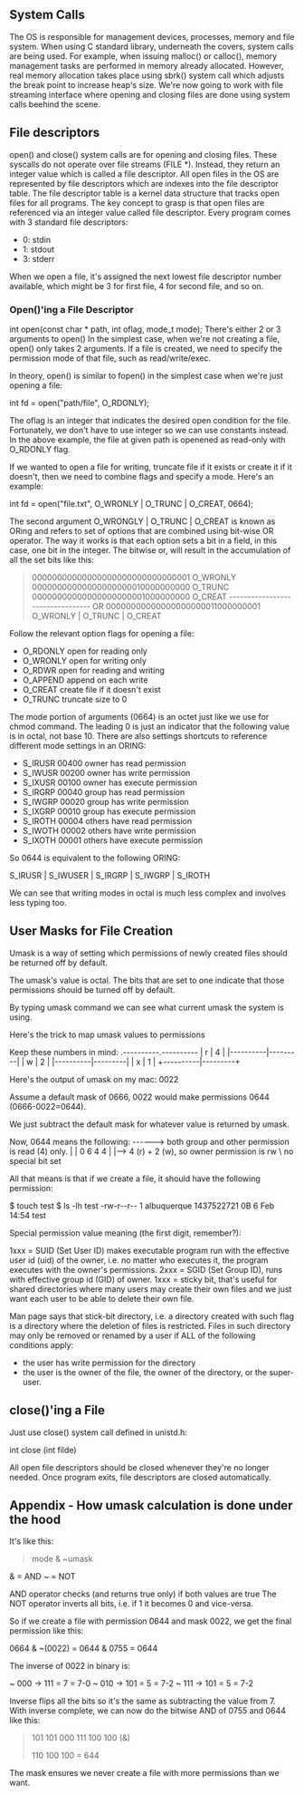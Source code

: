 ## System Calls
The OS is responsible for management devices, processes, memory and file system.
When using C standard library, underneath the covers, system calls are being used.
For example, when issuing malloc() or calloc(), memory management tasks are performed in memory already allocated.
However, real memory allocation takes place using sbrk() system call which adjusts the break point to increase heap's size.
We're now going to work with file streaming interface where opening and closing files are done using system calls beehind the scene.
## File descriptors
open() and close() system calls are for opening and closing files.
These syscalls do not operate over file streams (FILE *).
Instead, they return an integer value which is called a file descriptor.
All open files in the OS are represented by file descriptors which are indexes into the file descriptor table.
The file descriptor table is a kernel data structure that tracks open files for all programs.
The key concept to grasp is that open files are referenced via an integer value called file descriptor.
Every program comes with 3 standard file descriptors:
- 0: stdin
- 1: stdout
- 3: stderr

When we open a file, it's assigned the next lowest file descriptor number available, which might be 3 for first file, 4 for second file, and so on.

### Open()'ing a File Descriptor

int open(const char * path, int oflag, mode_t mode);
There's either 2 or 3 arguments to open()
In the simplest case, when we're not creating a file, open() only takes 2 arguments.
If a file is created, we need to specify the permission mode of that file, such as read/write/exec.

In theory, open() is similar to fopen() in the simplest case when we're just opening a file:

int fd = open("path/file", O_RDONLY);

The oflag is an integer that indicates the desired open condition for the file.
Fortunately, we don't have to use integer so we can use constants instead.
In the above example, the file at given path is openened as read-only with O_RDONLY flag.

If we wanted to open a file for writing, truncate file if it exists or create it if it doesn't, then we need to combine flags and specify a mode.
Here's an example:

int fd = open("file.txt", O_WRONLY | O_TRUNC | O_CREAT, 0664);

The second argument O_WRONGLY | O_TRUNC | O_CREAT is known as ORing and refers to set of options that are combined using bit-wise OR operator.
The way it works is that each option sets a bit in a field, in this case, one bit in the integer.
The bitwise or, will result in the accumulation of all the set bits like this:

> 00000000000000000000000000000001      O_WRONLY
> 00000000000000000000010000000000     O_TRUNC
> 00000000000000000000001000000000     O_CREAT
> --------------------------------- OR
> 00000000000000000000011000000001      O_WRONLY | O_TRUNC | O_CREAT

Follow the relevant option flags for opening a file:
* O_RDONLY open for reading only
* O_WRONLY open for writing only
* O_RDWR open for reading and writing
* O_APPEND append on each write
* O_CREAT create file if it doesn't exist
* O_TRUNC truncate size to 0

The mode portion of arguments (0664) is an octet just like we use for chmod command.
The leading 0 is just an indicator that the following value is in octal, not base 10.
There are also settings shortcuts to reference different mode settings in an ORING:
* S_IRUSR 00400 owner has read permission
* S_IWUSR 00200 owner has write permission
* S_IXUSR 00100 owner has execute permission
* S_IRGRP 00040 group has read permission
* S_IWGRP 00020 group has write permission
* S_IXGRP 00010 group has execute permission
* S_IROTH 00004 others have read permission
* S_IWOTH 00002 others have write permission
* S_IXOTH 00001 others have execute permission

So 0644 is equivalent to the following ORING:

S_IRUSR | S_IWUSER | S_IRGRP | S_IWGRP | S_IROTH

We can see that writing modes in octal is much less complex and involves less typing too.

## User Masks for File Creation

Umask is a way of setting which permissions of newly created files should be returned off by default.

The umask's value is octal. The bits that are set to one indicate that those permissions should be turned off by default.

By typing umask command we can see what current umask the system is using.

Here's the trick to map umask values to permissions

Keep these numbers in mind:
.----------.----------
|    r     |    4    |
|----------|---------|
|    w     |    2    |
|----------|---------|
|    x     |    1    |
+----------|---------+

Here's the output of umask on my mac: 0022

Assume a default mask of 0666, 0022 would make permissions 0644 (0666-0022=0644).

We just subtract the default mask for whatever value is returned by umask.

Now, 0644 means the following:
    ------> both group and other permission is read (4) only.
    |  |
0 6 4 4
| |--> 4 (r) + 2 (w), so owner permission is rw
\ no special bit set

All that means is that if we create a file, it should have the following permission:

$ touch test
$ ls -lh test
-rw-r--r--  1 albuquerque  1437522721     0B  6 Feb 14:54 test

Special permission value meaning (the first digit, remember?):

1xxx = SUID (Set User ID) makes executable program run with the effective user id (uid) of the owner, i.e. no matter who executes it, the program executes with the owner's permissions.
2xxx = SGID (Set Group ID), runs with effective group id (GID) of owner.
1xxx = sticky bit, that's useful for shared directories where many users may create their own files and we just want each user to be able to delete their own file.

Man page says that stick-bit directory, i.e. a directory created with such flag is a directory where the deletion of files is restricted.
Files in such directory may only be removed or renamed by a user if ALL of the following conditions apply:
- the user has write permission for the directory
- the user is the owner of the file, the owner of the directory, or the super-user.

## close()'ing a File

Just use close() system call defined in unistd.h:

int close (int filde)

All open file descriptors should be closed whenever they're no longer needed.
Once program exits, file descriptors are closed automatically.

## Appendix - How umask calculation is done under the hood

It's like this:

> mode & ~umask

& = AND
~ = NOT

AND operator checks (and returns true only) if both values are true
The NOT operator inverts all bits, i.e. if 1 it becomes 0 and vice-versa.

So if we create a file with permission 0644 and mask 0022, we get the final permission like this:

  0664 & ~(0022)
= 0644 &   0755
= 0644

The inverse of 0022 in binary is:

~  000 -> 111 = 7 = 7-0
~  010 -> 101 = 5 =  7-2
~  111 -> 101 = 5 = 7-2

Inverse flips all the bits so it's the same as subtracting the value from 7. With inverse complete, we can now do the bitwise AND of 0755 and 0644 like this:

>  101 101 000
>  111 100 100  (&)
>
>  110 100 100 = 644

The mask ensures we never create a file with more permissions than we want.

